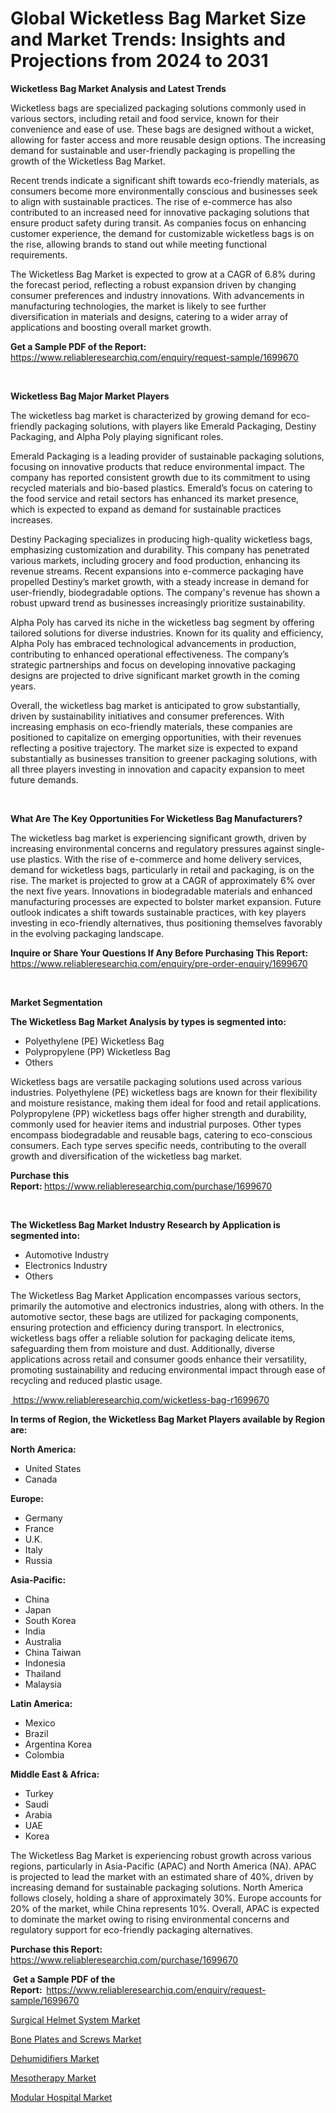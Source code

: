 <p><h1>Global Wicketless Bag Market Size and Market Trends: Insights and Projections from 2024 to 2031</h1></p><p><strong>Wicketless Bag Market Analysis and Latest Trends</strong></p>
<p><p>Wicketless bags are specialized packaging solutions commonly used in various sectors, including retail and food service, known for their convenience and ease of use. These bags are designed without a wicket, allowing for faster access and more reusable design options. The increasing demand for sustainable and user-friendly packaging is propelling the growth of the Wicketless Bag Market.</p><p>Recent trends indicate a significant shift towards eco-friendly materials, as consumers become more environmentally conscious and businesses seek to align with sustainable practices. The rise of e-commerce has also contributed to an increased need for innovative packaging solutions that ensure product safety during transit. As companies focus on enhancing customer experience, the demand for customizable wicketless bags is on the rise, allowing brands to stand out while meeting functional requirements.</p><p>The Wicketless Bag Market is expected to grow at a CAGR of 6.8% during the forecast period, reflecting a robust expansion driven by changing consumer preferences and industry innovations. With advancements in manufacturing technologies, the market is likely to see further diversification in materials and designs, catering to a wider array of applications and boosting overall market growth.</p></p>
<p><strong>Get a Sample PDF of the Report:&nbsp;</strong> <a href="https://www.reliableresearchiq.com/enquiry/request-sample/1699670?utm_campaign=1608&utm_medium=2&utm_source=Github&utm_content=ia&utm_term=20102024&utm_id=wicketless-bag">https://www.reliableresearchiq.com/enquiry/request-sample/1699670</a></p>
<p>&nbsp;</p>
<p><strong>Wicketless Bag Major Market Players</strong></p>
<p><p>The wicketless bag market is characterized by growing demand for eco-friendly packaging solutions, with players like Emerald Packaging, Destiny Packaging, and Alpha Poly playing significant roles. </p><p>Emerald Packaging is a leading provider of sustainable packaging solutions, focusing on innovative products that reduce environmental impact. The company has reported consistent growth due to its commitment to using recycled materials and bio-based plastics. Emerald’s focus on catering to the food service and retail sectors has enhanced its market presence, which is expected to expand as demand for sustainable practices increases.</p><p>Destiny Packaging specializes in producing high-quality wicketless bags, emphasizing customization and durability. This company has penetrated various markets, including grocery and food production, enhancing its revenue streams. Recent expansions into e-commerce packaging have propelled Destiny’s market growth, with a steady increase in demand for user-friendly, biodegradable options. The company's revenue has shown a robust upward trend as businesses increasingly prioritize sustainability.</p><p>Alpha Poly has carved its niche in the wicketless bag segment by offering tailored solutions for diverse industries. Known for its quality and efficiency, Alpha Poly has embraced technological advancements in production, contributing to enhanced operational effectiveness. The company’s strategic partnerships and focus on developing innovative packaging designs are projected to drive significant market growth in the coming years.</p><p>Overall, the wicketless bag market is anticipated to grow substantially, driven by sustainability initiatives and consumer preferences. With increasing emphasis on eco-friendly materials, these companies are positioned to capitalize on emerging opportunities, with their revenues reflecting a positive trajectory. The market size is expected to expand substantially as businesses transition to greener packaging solutions, with all three players investing in innovation and capacity expansion to meet future demands.</p></p>
<p>&nbsp;</p>
<p><strong>What Are The Key Opportunities For Wicketless Bag Manufacturers?</strong></p>
<p><p>The wicketless bag market is experiencing significant growth, driven by increasing environmental concerns and regulatory pressures against single-use plastics. With the rise of e-commerce and home delivery services, demand for wicketless bags, particularly in retail and packaging, is on the rise. The market is projected to grow at a CAGR of approximately 6% over the next five years. Innovations in biodegradable materials and enhanced manufacturing processes are expected to bolster market expansion. Future outlook indicates a shift towards sustainable practices, with key players investing in eco-friendly alternatives, thus positioning themselves favorably in the evolving packaging landscape.</p></p>
<p><strong>Inquire or Share Your Questions If Any Before Purchasing This Report:</strong> <a href="https://www.reliableresearchiq.com/enquiry/pre-order-enquiry/1699670?utm_campaign=1608&utm_medium=2&utm_source=Github&utm_content=ia&utm_term=20102024&utm_id=wicketless-bag">https://www.reliableresearchiq.com/enquiry/pre-order-enquiry/1699670</a></p>
<p>&nbsp;</p>
<p><strong>Market Segmentation</strong></p>
<p><strong>The Wicketless Bag Market Analysis by types is segmented into:</strong></p>
<p><ul><li>Polyethylene (PE) Wicketless Bag</li><li>Polypropylene (PP) Wicketless Bag</li><li>Others</li></ul></p>
<p><p>Wicketless bags are versatile packaging solutions used across various industries. Polyethylene (PE) wicketless bags are known for their flexibility and moisture resistance, making them ideal for food and retail applications. Polypropylene (PP) wicketless bags offer higher strength and durability, commonly used for heavier items and industrial purposes. Other types encompass biodegradable and reusable bags, catering to eco-conscious consumers. Each type serves specific needs, contributing to the overall growth and diversification of the wicketless bag market.</p></p>
<p><strong>Purchase this Report:&nbsp;</strong><a href="https://www.reliableresearchiq.com/purchase/1699670?utm_campaign=1608&utm_medium=2&utm_source=Github&utm_content=ia&utm_term=20102024&utm_id=wicketless-bag">https://www.reliableresearchiq.com/purchase/1699670</a></p>
<p>&nbsp;</p>
<p><strong>The Wicketless Bag Market Industry Research by Application is segmented into:</strong></p>
<p><ul><li>Automotive Industry</li><li>Electronics Industry</li><li>Others</li></ul></p>
<p><p>The Wicketless Bag Market Application encompasses various sectors, primarily the automotive and electronics industries, along with others. In the automotive sector, these bags are utilized for packaging components, ensuring protection and efficiency during transport. In electronics, wicketless bags offer a reliable solution for packaging delicate items, safeguarding them from moisture and dust. Additionally, diverse applications across retail and consumer goods enhance their versatility, promoting sustainability and reducing environmental impact through ease of recycling and reduced plastic usage.</p></p>
<p><a href="https://www.reliableresearchiq.com/wicketless-bag-r1699670?utm_campaign=1608&utm_medium=2&utm_source=Github&utm_content=ia&utm_term=20102024&utm_id=wicketless-bag">&nbsp;https://www.reliableresearchiq.com/wicketless-bag-r1699670</a></p>
<p><strong>In terms of Region, the Wicketless Bag Market Players available by Region are:</strong></p>
<p>
    <p> <strong> North America: </strong>
        <ul>
            <li>United States</li>
            <li>Canada</li>
        </ul>
        </p> 
    <p> <strong> Europe: </strong>
        <ul>
            <li>Germany</li>
            <li>France</li>
            <li>U.K.</li>
            <li>Italy</li>
            <li>Russia</li>
        </ul>
        </p> 
    <p> <strong> Asia-Pacific: </strong>
        <ul>
            <li>China</li>
            <li>Japan</li>
            <li>South Korea</li>
            <li>India</li>
            <li>Australia</li>
            <li>China Taiwan</li>
            <li>Indonesia</li>
            <li>Thailand</li>
            <li>Malaysia</li>
        </ul>
        </p> 
    <p> <strong> Latin America: </strong>
        <ul>
            <li>Mexico</li>
            <li>Brazil</li>
            <li>Argentina Korea</li>
            <li>Colombia</li>
        </ul>
        </p> 
    <p> <strong> Middle East & Africa: </strong>
        <ul>
            <li>Turkey</li>
            <li>Saudi</li>
            <li>Arabia</li>
            <li>UAE</li>
            <li>Korea</li>
        </ul>
    </p>
    </p>
<p><p>The Wicketless Bag Market is experiencing robust growth across various regions, particularly in Asia-Pacific (APAC) and North America (NA). APAC is projected to lead the market with an estimated share of 40%, driven by increasing demand for sustainable packaging solutions. North America follows closely, holding a share of approximately 30%. Europe accounts for 20% of the market, while China represents 10%. Overall, APAC is expected to dominate the market owing to rising environmental concerns and regulatory support for eco-friendly packaging alternatives.</p></p>
<p><strong>Purchase this Report: </strong><a href="https://www.reliableresearchiq.com/purchase/1699670?utm_campaign=1608&utm_medium=2&utm_source=Github&utm_content=ia&utm_term=20102024&utm_id=wicketless-bag">https://www.reliableresearchiq.com/purchase/1699670</a></p>
<p>&nbsp;<strong>Get a Sample PDF of the Report:&nbsp;&nbsp;</strong><a href="https://www.reliableresearchiq.com/enquiry/request-sample/1699670?utm_campaign=1608&utm_medium=2&utm_source=Github&utm_content=ia&utm_term=20102024&utm_id=wicketless-bag">https://www.reliableresearchiq.com/enquiry/request-sample/1699670</a></p>
<p><strong></strong></p>
<p><p><a href="https://www.linkedin.com/pulse/investing-surgical-helmet-system-market-trends-leading-mbyne?utm_campaign=1608&utm_medium=2&utm_source=Github&utm_content=ia&utm_term=20102024&utm_id=wicketless-bag">Surgical Helmet System Market</a></p><p><a href="https://www.linkedin.com/pulse/bone-plates-screws-market-refracting-trends-consumer-behaviors-yudue?utm_campaign=1608&utm_medium=2&utm_source=Github&utm_content=ia&utm_term=20102024&utm_id=wicketless-bag">Bone Plates and Screws Market</a></p><p><a href="https://www.linkedin.com/pulse/future-innovation-global-dehumidifiers-market-growth-opportunities-iwruf?utm_campaign=1608&utm_medium=2&utm_source=Github&utm_content=ia&utm_term=20102024&utm_id=wicketless-bag">Dehumidifiers Market</a></p><p><a href="https://www.linkedin.com/pulse/mesotherapy-market-ecosystem-competitive-landscape-strategic-iajye?utm_campaign=1608&utm_medium=2&utm_source=Github&utm_content=ia&utm_term=20102024&utm_id=wicketless-bag">Mesotherapy Market</a></p><p><a href="https://www.linkedin.com/pulse/modular-hospital-market-maturity-analysis-regional-disparities-ernge?utm_campaign=1608&utm_medium=2&utm_source=Github&utm_content=ia&utm_term=20102024&utm_id=wicketless-bag">Modular Hospital Market</a></p></p>